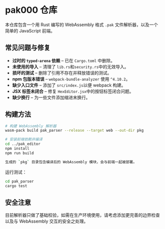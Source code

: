 # pak000 仓库

本仓库包含一个用 Rust 编写的 WebAssembly 格式 `.pak` 文件解析器，以及一个简单的 JavaScript 前端。

## 常见问题与修复

* **过时的 `typed-arena` 依赖** – 已在 `Cargo.toml` 中删除。
* **未使用的导入** – 清理了 `lib.rs`和`security.rs`中的无效导入。
* **损坏的测试** – 删除了引用不存在并释放错误的测试。
* **npm 包版本错误** – `webpack-bundle-analyzer` 使用 `^4.10.2`。
* **缺少入口文件** – 添加了 `src/index.js`以便 webpack 构建。
* **JSX 标签未闭合** – 修复 `HexEditor.jsx`中的按钮标签闭合问题。
* **缺少换行** – 为一些文件添加缩进末换行。

## 构建方法

```bash
# 构建 WebAssembly 解析器
wasm-pack build pak_parser --release --target web --out-dir pkg

# 安装前端依赖并编译
cd ../pak_editor
npm install
npm run build

生成的 `pkg` 目录包含编译后的 WebAssembly 模块，会与前端一起被部署。
```

运行测试：

```bash
cd pak_parser
cargo test
```

## 安全注意

目前解析器只做了基础校验，如需在生产环境使用，请考虑添加更完善的边界检查以及与 WebAssembly 交互的安全之处理。
